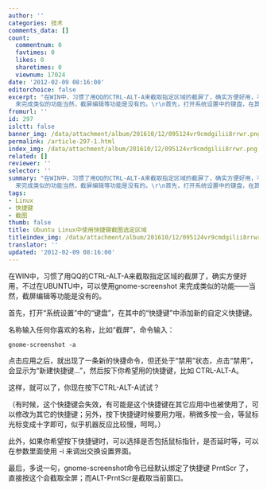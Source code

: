```yaml
---
author: ''
categories: 技术
comments_data: []
count:
  commentnum: 0
  favtimes: 0
  likes: 0
  sharetimes: 0
  viewnum: 17024
date: '2012-02-09 08:16:00'
editorchoice: false
excerpt: "在WIN中，习惯了用QQ的CTRL-ALT-A来截取指定区域的截屏了，确实方便好用，不过在UBUNTU中，可以使用gnome-screenshot
  来完成类似的功能当然，截屏编辑等功能是没有的。\r\n首先，打开系统设置中的键盘，在其中的快捷键  ..."
fromurl: ''
id: 297
islctt: false
banner_img: /data/attachment/album/201610/12/095124vr9cmdgilii8rrwr.png
permalink: /article-297-1.html
index_img: /data/attachment/album/201610/12/095124vr9cmdgilii8rrwr.png
related: []
reviewer: ''
selector: ''
summary: "在WIN中，习惯了用QQ的CTRL-ALT-A来截取指定区域的截屏了，确实方便好用，不过在UBUNTU中，可以使用gnome-screenshot
  来完成类似的功能当然，截屏编辑等功能是没有的。\r\n首先，打开系统设置中的键盘，在其中的快捷键  ..."
tags:
- Linux
- 快捷键
- 截图
thumb: false
title: Ubuntu Linux中使用快捷键截图选定区域
titleindex_img: /data/attachment/album/201610/12/095124vr9cmdgilii8rrwr.png
translator: ''
updated: '2012-02-09 08:16:00'
---
```


在WIN中，习惯了用QQ的CTRL-ALT-A来截取指定区域的截屏了，确实方便好用，不过在UBUNTU中，可以使用gnome-screenshot 来完成类似的功能——当然，截屏编辑等功能是没有的。


首先，打开“系统设置”中的“键盘”，在其中的“快捷键”中添加新的自定义快捷键。


名称输入任何你喜欢的名称，比如“截屏”，命令输入：



```
gnome-screenshot -a
```

点击应用之后，就出现了一条新的快捷命令，但还处于“禁用”状态，点击“禁用”，会显示为“新建快捷键...”，然后按下你希望用的快捷键，比如 CTRL-ALT-A。


这样，就可以了，你现在按下CTRL-ALT-A试试？


（有时候，这个快捷键会失效，有可能是这个快捷键在其它应用中也被使用了，可以修改为其它的快捷键；另外，按下快捷键时候要用力哦，稍微多按一会，等鼠标光标变成十字即可，似乎机器反应比较慢，呵呵。）


此外，如果你希望按下快捷键时，可以选择是否包括鼠标指针，是否延时等，可以在参数里面使用 -i 来调出交换设置界面。


最后，多说一句，gnome-screenshot命令已经默认绑定了快捷键 PrntScr 了，直接按这个会截取全屏；而ALT-PrntScr是截取当前窗口。